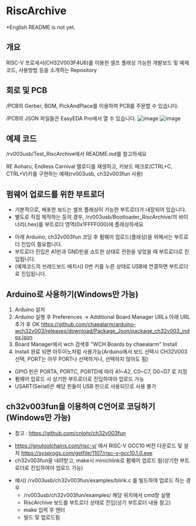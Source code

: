 # RiscArchive
*English README is not yet.

## 개요
RISC-V 프로세서(CH32V003F4U6)를 이용한 셀프 플래싱 가능한 개발보드 및 예제 코드, 사용방법 등을 소개하는 Repository

## 회로 및 PCB
/PCB의 Gerber, BOM, PickAndPlace를 이용하여 PCB를 주문할 수 있습니다.

/PCB의 JSON 파일들은 EasyEDA Pro에서 열 수 있습니다.
![image](https://github.com/chaealarm/RiscArchive/assets/12396749/0721092c-2056-44c0-808e-987940667b7d)
![image](https://github.com/chaealarm/RiscArchive/assets/12396749/1f0afe7f-4689-4c78-9d91-c1dbc6189adc)

## 예제 코드
/rv003usb/Test_RiscArchive에서 README.md를 참고하세요

RE Aoharu, Endless Carnival 멜로디를 재생하고, 키보드 매크로(CTRL+C, CTRL+V)키를 구현하는 예제(rv003usb, ch32v003fun 사용)

## 펌웨어 업로드를 위한 부트로더
* 기본적으로, 배포한 보드는 셀프 플래싱이 가능한 부트로더가 내장되어 있습니다.
* 별도로 직접 제작하는 등의 경우, /rv003usb/Bootloader_RiscArchive/의 바이너리(.hex)를 부트로더 영역(0x1FFFF000)에 플래싱하세요


- 아래 Arduino, ch32v003fun 코딩 후 펌웨어 업로드(플래싱)을 위해서는 부트로더 진입이 필요합니다.
- 부트로더 진입은 A1핀과 GND핀을 쇼트한 상태로 전원을 넣었을 때 부트로더로 진입됩니다.
- (예제코드의 브레드보드 배치시) 0번 키를 누른 상태로 USB에 연결하면 부트로더로 진입됩니다.

## Arduino로 사용하기(Windows만 가능)
1. Arduino 설치
2. Arduino 실행 후 Preferences → Additional Board Manager URLs 아래 URL 추가 후 OK
https://github.com/chaealarm/arduino-wch32v003/releases/download/Package_Json/package_ch32v003_index.json
3. Board Manager에서 wch 검색후 "WCH Boards by chaealarm" Install
4. Install 완료 되면 아두이노처럼 사용가능(Arduino에서 보드 선택시 CH32V003 선택, PORT는 아무 PORT나 선택하거나, 선택하지 않아도 됨)
* GPIO 핀은 PORTA, PORTC, PORTD에 따라 A1~A2, C0~C7, D0~D7 로 지정
* 펌웨어 업로드 시 상기한 부트로더로 진입하여야 업로드 가능
* USART(Serial)은 해당 핀들이 USB 핀으로 사용되므로 사용 불가

## ch32v003fun을 이용하여 C언어로 코딩하기(Windows만 가능)
* 참고 : https://github.com/cnlohr/ch32v003fun
- https://gnutoolchains.com/risc-v/ 에서 RISC-V GCC10 버전 다운로드 및 설치 https://sysprogs.com/getfile/1107/risc-v-gcc10.1.0.exe
- ch32v003fun을 내려받고, make시 minichlink로 펌웨어 업로드 됨(상기한 부트로더로 진입하여야 업로드 가능)
* 예시) /rv003usb/ch32v003fun/examples/blink.c 를 빌드하여 업로드 하는 경우
  - /rv003usb/ch32v003fun/examples/ 해당 위치에서 cmd창 실행
  - RiscArchive 보드를 부트로더 상태로 진입(상기 부트로더 내용 참고)
  - make 입력 후 엔터
  - 빌드 및 업로드됨
